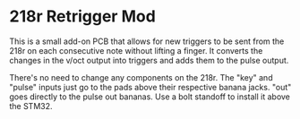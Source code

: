 # 218r Retrigger Mod

This is a small add-on PCB that allows for new triggers to be sent from the 218r on each consecutive note without lifting a finger.  It converts the changes in the v/oct output into triggers and adds them to the pulse output. 

There's no need to change any components on the 218r. The "key" and "pulse" inputs just go to the pads above their respective banana jacks. "out" goes directly to the pulse out bananas.
Use a bolt standoff to install it above the STM32.

